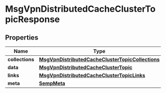 
# MsgVpnDistributedCacheClusterTopicResponse

## Properties
Name | Type | Description | Notes
------------ | ------------- | ------------- | -------------
**collections** | [**MsgVpnDistributedCacheClusterTopicCollections**](MsgVpnDistributedCacheClusterTopicCollections.md) |  |  [optional]
**data** | [**MsgVpnDistributedCacheClusterTopic**](MsgVpnDistributedCacheClusterTopic.md) |  |  [optional]
**links** | [**MsgVpnDistributedCacheClusterTopicLinks**](MsgVpnDistributedCacheClusterTopicLinks.md) |  |  [optional]
**meta** | [**SempMeta**](SempMeta.md) |  | 



